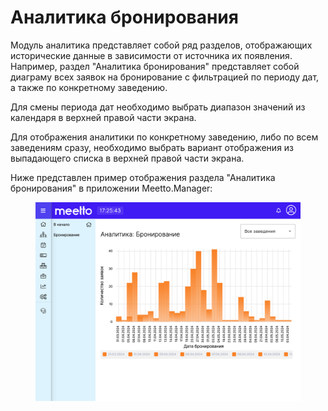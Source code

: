 # Аналитика бронирования

Модуль аналитика представляет собой ряд разделов, отображающих исторические данные в зависимости от источника их появления. Например, раздел "Аналитика бронирования" представляет собой диаграму всех заявок на бронирование с фильтрацией по периоду дат, а также по конкретному заведению.

Для смены периода дат необходимо выбрать диапазон значений из календаря в верхней правой части экрана.

Для отображения аналитики по конкретному заведению, либо по всем заведениям сразу, необходимо выбрать вариант отображения из выпадающего списка в верхней правой части экрана.

Ниже представлен пример отображения раздела "Аналитика бронирования" в приложении Meetto.Manager:

<figure><img src="../.gitbook/assets/modules_analytics.png" alt=""><figcaption></figcaption></figure>
